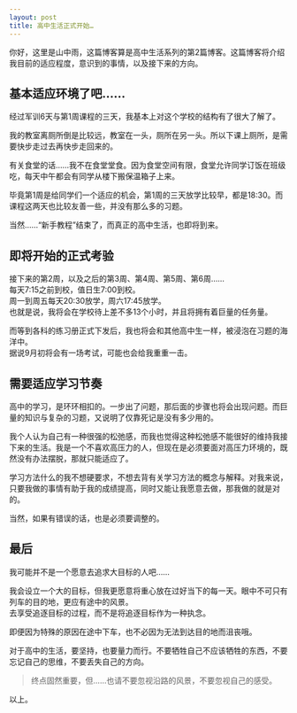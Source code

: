 ```yaml
---
layout: post
title: 高中生活正式开始…
---
```



<p>你好，这里是山中雨，这篇博客算是高中生活系列的第2篇博客。这篇博客将介绍我目前的适应程度，意识到的事情，以及接下来的方向。</p><h2>基本适应环境了吧……</h2><p>经过军训6天与第1周课程的三天，我基本上对这个学校的结构有了很大了解了。</p><p>我的教室离厕所倒是比较远，教室在一头，厕所在另一头。所以下课上厕所，是需要快步走过去再快步走回来的。</p><p>有关食堂的话……我不在食堂堂食。因为食堂空间有限，食堂允许同学订饭在班级吃，每天中午都会有同学从楼下搬保温箱子上来。</p><p>毕竟第1周是给同学们一个适应的机会，第1周的三天放学比较早，都是18:30。而课程这两天也比较友善一些，并没有那么多的习题。</p><p>当然……“新手教程”结束了，而真正的高中生活，也即将到来。</p><h2>即将开始的正式考验</h2><p>接下来的第2周，以及之后的第3周、第4周、第5周、第6周……<br>每天7:15之前到校，值日生7:00到校。<br>周一到周五每天20:30放学，周六17:45放学。<br>也就是说，我将会在学校待上差不多13个小时，并且将拥有着巨量的任务量。</p><p>而等到各科的练习册正式下发后，我也将会和其他高中生一样，被浸泡在习题的海洋中。<br>据说9月初将会有一场考试，可能也会给我重重一击。</p><h2>需要适应学习节奏</h2><p>高中的学习，是环环相扣的。一步出了问题，那后面的步骤也将会出现问题。而巨量的知识与复杂的习题，又说明了仅靠死记是没有多少用的。</p><p>我个人认为自己有一种很强的松弛感，而我也觉得这种松弛感不能很好的维持我接下来的生活。我是一个不喜欢高压力的人，但现在是必须要面对高压力环境的，既然没有办法摆脱，那就只能适应了。</p><p>学习方法什么的我不想硬要求，不想去背有关学习方法的概念与解释。对我来说，只要我做的事情有助于我的成绩提高，同时又能让我愿意去做，那我做的就是对的。</p><p>当然，如果有错误的话，也是必须要调整的。</p><h2>最后</h2><p>我可能并不是一个愿意去追求大目标的人吧……</p><p>我会设立一个大的目标，但我更愿意将重心放在过好当下的每一天。眼中不可只有列车的目的地，更应有途中的风景。<br>去享受追逐目标的过程，而不是将追逐目标作为一种执念。</p><p>即便因为特殊的原因在途中下车，也不必因为无法到达目的地而沮丧哦。</p><p>对于高中的生活，要坚持，也要量力而行。不要牺牲自己不应该牺牲的东西，不要忘记自己的思维，不要丢失自己的方向。</p><blockquote>终点固然重要，但……也请不要忽视沿路的风景，不要忽视自己的感受。</blockquote><p>以上。</p>
